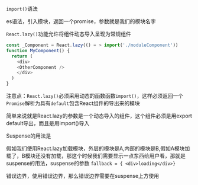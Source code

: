 `import()`语法

es语法，引入模块，返回一个promise，参数就是我们的模块名字



`React.lazy()`功能允许将组件动态导入呈现为常规组件

```javascript
const _Component = React.lazy(() = > import('./moduleComponent'))
function MyComponent() {
  return (
    <div>
    <OtherComponent />
    </div>
  )
}
```

注意点：`React.lazy()`必须采用动态的函数函数`import()`，这样必须返回一个`Promise`解析为具有`default`包含React组件的导出来的模块

简单来说就是React.lazy的参数是一个动态导入的组件，这个组件必须是用export default导出，而且是用import()导入

Suspense的用法是


假如我们使用React.lazy加载模块，外层的模块是A,内部的模块是B,假如A模块加载了，B模块还没有加载，那这个时候我们需要显示一点东西给用户看，那就是suspense的用法，suspense的参数 `fallback = { <div>loading</div>}`


错误边界，使用错误边界，那么错误边界需要在suspense上方使用